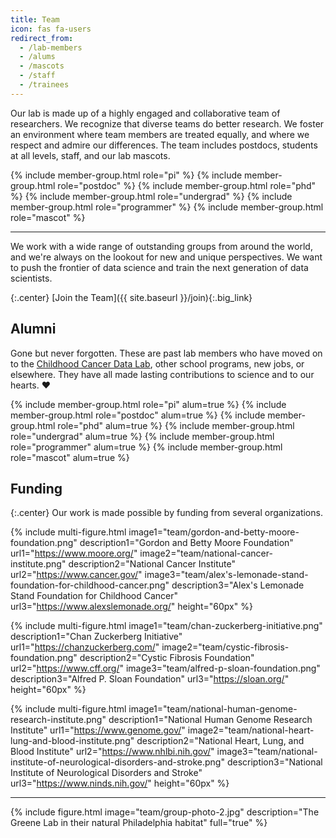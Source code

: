 ```yaml
---
title: Team
icon: fas fa-users
redirect_from:
  - /lab-members
  - /alums
  - /mascots
  - /staff
  - /trainees
---
```


Our lab is made up of a highly engaged and collaborative team of researchers.
We recognize that diverse teams do better research.
We foster an environment where team members are treated equally, and where we respect and admire our differences.
The team includes postdocs, students at all levels, staff, and our lab mascots.

<div class="team_gallery">
  {% include member-group.html role="pi" %}
  {% include member-group.html role="postdoc" %}
  {% include member-group.html role="phd" %}
  {% include member-group.html role="undergrad" %}
  {% include member-group.html role="programmer" %}
  {% include member-group.html role="mascot" %}
</div>

---

We work with a wide range of outstanding groups from around the world, and we're always on the lookout for new and unique perspectives.
We want to push the frontier of data science and train the next generation of data scientists.

{:.center}
[<i class="fas fa-hands-helping icon_with_text"></i>Join the Team]({{ site.baseurl }}/join){:.big_link}

## Alumni

Gone but never forgotten.
These are past lab members who have moved on to the [Childhood Cancer Data Lab](https://www.alexslemonade.org/data-lab), other school programs, new jobs, or elsewhere.
They have all made lasting contributions to science and to our hearts. ❤️

<div class="team_gallery">
  {% include member-group.html role="pi" alum=true %}
  {% include member-group.html role="postdoc" alum=true %}
  {% include member-group.html role="phd" alum=true %}
  {% include member-group.html role="undergrad" alum=true %}
  {% include member-group.html role="programmer" alum=true %}
  {% include member-group.html role="mascot" alum=true %}
</div>

## Funding

{:.center}
Our work is made possible by funding from several organizations.

{%
  include multi-figure.html
  image1="team/gordon-and-betty-moore-foundation.png"
  description1="Gordon and Betty Moore Foundation"
  url1="https://www.moore.org/"
  image2="team/national-cancer-institute.png"
  description2="National Cancer Institute"
  url2="https://www.cancer.gov/"
  image3="team/alex's-lemonade-stand-foundation-for-childhood-cancer.png"
  description3="Alex's Lemonade Stand Foundation for Childhood Cancer"
  url3="https://www.alexslemonade.org/"
  height="60px"
%}

{%
  include multi-figure.html
  image1="team/chan-zuckerberg-initiative.png"
  description1="Chan Zuckerberg Initiative"
  url1="https://chanzuckerberg.com/"
  image2="team/cystic-fibrosis-foundation.png"
  description2="Cystic Fibrosis Foundation"
  url2="https://www.cff.org/"
  image3="team/alfred-p-sloan-foundation.png"
  description3="Alfred P. Sloan Foundation"
  url3="https://sloan.org/"
  height="60px"
%}

{%
  include multi-figure.html
  image1="team/national-human-genome-research-institute.png"
  description1="National Human Genome Research Institute"
  url1="https://www.genome.gov/"
  image2="team/national-heart-lung-and-blood-institute.png"
  description2="National Heart, Lung, and Blood Institute"
  url2="https://www.nhlbi.nih.gov/"
  image3="team/national-institute-of-neurological-disorders-and-stroke.png"
  description3="National Institute of Neurological Disorders and Stroke"
  url3="https://www.ninds.nih.gov/"
  height="60px"
%}

---

{% include figure.html image="team/group-photo-2.jpg" description="The Greene Lab in their natural Philadelphia habitat" full="true" %}
